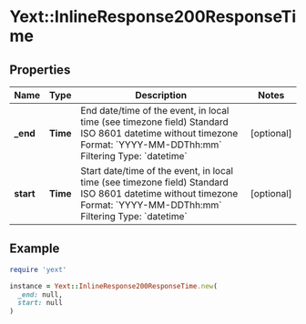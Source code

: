 # Yext::InlineResponse200ResponseTime

## Properties

| Name | Type | Description | Notes |
| ---- | ---- | ----------- | ----- |
| **_end** | **Time** | End date/time of the event, in local time (see timezone field) Standard ISO 8601 datetime without timezone Format: &#x60;YYYY-MM-DDThh:mm&#x60;   Filtering Type: &#x60;datetime&#x60; | [optional] |
| **start** | **Time** | Start date/time of the event, in local time (see timezone field) Standard ISO 8601 datetime without timezone Format: &#x60;YYYY-MM-DDThh:mm&#x60;   Filtering Type: &#x60;datetime&#x60; | [optional] |

## Example

```ruby
require 'yext'

instance = Yext::InlineResponse200ResponseTime.new(
  _end: null,
  start: null
)
```

